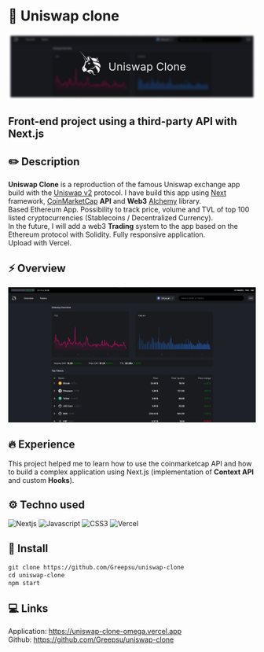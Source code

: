 # 🦄 Uniswap clone

![uniswap-clone app header](assets/readme/Uniswap_clone_header.png)

## Front-end project using a third-party API with Next.js

## ✏️ Description

**Uniswap Clone** is a reproduction of the famous Uniswap exchange app build with the [Uniswap v2](https://uniswap.org/) protocol.
I have build this app using [Next](https://nextjs.org/) framework, [CoinMarketCap](https://coinmarketcap.com/) **API** and **Web3** [Alchemy](https://www.alchemy.com/) library. <br/>
Based Ethereum App. Possibility to track price, volume and TVL of top 100 listed cryptocurrencies (Stablecoins / Decentralized Currency). <br/>
In the future, I will add a web3 **Trading** system to the app based on the Ethereum protocol with Solidity.
Fully responsive application. <br/>
Upload with Vercel.

## ⚡️ Overview

![uniswap-clone app overview](assets/readme/overview.png)

## 🔥 Experience

This project helped me to learn how to use the coinmarketcap API and how to build a complex application using Next.js (implementation of **Context API** and custom **Hooks**).

## ⚙️ Techno used

<img alt="Nextjs" src="https://img.shields.io/badge/-Next.js-143055?style=flat-square&logo=next.js&logoColor=white" /> <img alt="Javascript" src="https://img.shields.io/badge/-Javascript-F7DF1E?style=flat-square&logo=Javascript&logoColor=1f1f1f" /> <img alt="CSS3" src="https://img.shields.io/badge/-CSS3-1572B6?style=flat-square&logo=CSS3&logoColor=white" /> <img alt="Vercel" src="https://img.shields.io/badge/-Vercel-f1f1f1?style=flat-square&logo=Vercel&logoColor=000000" />

## 🔧 Install

```
git clone https://github.com/Greepsu/uniswap-clone
cd uniswap-clone
npm start
```

## 💻 Links

Application: https://uniswap-clone-omega.vercel.app <br/>
Github: https://github.com/Greepsu/uniswap-clone
